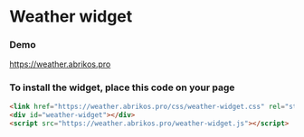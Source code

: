 
# Weather widget
### Demo
https://weather.abrikos.pro
### To install the widget, place this code on your page
```html
<link href="https://weather.abrikos.pro/css/weather-widget.css" rel="stylesheet">
<div id="weather-widget"></div>
<script src="https://weather.abrikos.pro/weather-widget.js"></script>
